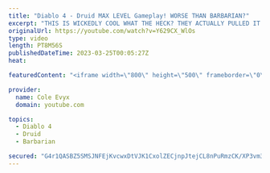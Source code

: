 ```yaml
---
title: "Diablo 4 - Druid MAX LEVEL Gameplay! WORSE THAN BARBARIAN?"
excerpt: "THIS IS WICKEDLY COOL WHAT THE HECK? THEY ACTUALLY PULLED IT OFF! THEY ACTUALLY PULLED DRUID OFF IN ..."
originalUrl: https://youtube.com/watch?v=Y629CX_WlOs
type: video
length: PT8M56S
publishedDateTime: 2023-03-25T00:05:27Z
heat: 

featuredContent: "<iframe width=\"800\" height=\"500\" frameborder=\"0\" src=\"https://www.youtube.com/embed/Y629CX_WlOs\" allow=\"accelerometer; autoplay; encrypted-media; gyroscope; picture-in-picture\" allowfullscreen></iframe>"

provider:
  name: Cole Evyx
  domain: youtube.com

topics:
  - Diablo 4
  - Druid
  - Barbarian

secured: "G4r1QASBZ5SMSJNFEjKvcwxDtVJK1CxolZECjnpJtejCL8nPuRmzCK/XP3vm3wGjT8aiQM30Z4R/id++qAih+uTGVsc7gHl+7/ONRxCtwlj6JXd9xzds+v4odZ9950GR8E1+uoSvnxAzxb24Pfp56a6mfYGmVJNow+08517M6E4FIJjtkv4EfyHrkcW0p0kthumTQXMe0+1RoxRgk5OdZ4hVQ0VlwpQholkEBFXMZTWKXJ6AsKyKnLXPBRpE9OvjlyxN8fHvAUz1wuM7tqvr6FxtCkRmo4+MjpSJPYN79K2dzOwfAiZBFUgX7Wd56WQ87obTWA0PIR0cfJ9fBGVSjVKS+Ttcb322qq3ttcpNtrxaaO6S2B6Qf6MhgsaNd3MU6y68FaNh3kYt/DpdFa2Py4l43Fgcd3vpAtTwvZKTeaQ=;Up17CcquNuAd1CDwWBnKEA=="
---
```


